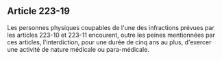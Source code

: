Article 223-19
----
Les personnes physiques coupables de l'une des infractions prévues par les
articles 223-10 et 223-11 encourent, outre les peines mentionnées par ces
articles, l'interdiction, pour une durée de cinq ans au plus, d'exercer une
activité de nature médicale ou para-médicale.
